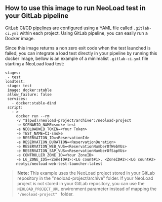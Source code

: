 ## How to use this image to run NeoLoad test in your GitLab pipeline

GitLab CI/CD [pipelines](https://docs.gitlab.com/ee/ci/pipelines.html) are configured using a YAML file called `.gitlab-ci.yml` within each project.
Using GitLab pipeline, you can easily run a Docker image. 

Since this image returns a non zero exit code when the test launched is failed, you can integrate a load test directly in your pipeline by running this docker image, bellow is an example of a minimalist `.gitlab-ci.yml` file starting a NeoLoad load test:
```
stages:
 - test
loadtest:
 stage: test
 image: docker:stable
 allow_failure: false
 services:
   - docker:stable-dind
 script:
   - >
     docker run --rm 
     -v "$(pwd)/neoload-project/archive":/neoload-project 
     -e SCENARIO_NAME=smoke-test
     -e NEOLOADWEB_TOKEN=<Your Token>
     -e TEST_NAME=CI-smoke 
     -e RESERVATION_ID=<ReservationId>
     -e RESERVATION_DURATION=<ReservationDuration>
     -e RESERVATION_WEB_VUS=<ReservationNumberOfWebVUs>
     -e RESERVATION_SAP_VUS=<ReservationNumberOfSapVUs>
     -e CONTROLLER_ZONE_ID=<Your ZoneID> 
     -e LG_ZONE_IDS=<ZoneID#1>:<LG count#1>, <ZoneID#2>:<LG count#2> 
     neotys/neoload-web-test-launcher:latest

```
> **Note:** This example uses the NeoLoad project stored in your GitLab repository in the "neoload-project/archive" folder.
If your NeoLoad project is not stored in your GitLab repository, you can use the `NEOLOAD_PROJECT_URL` environment parameter instead of mapping the `"/neoload-project" ` folder.
<!--stackedit_data:
eyJoaXN0b3J5IjpbOTg4OTA1NDI2XX0=
-->